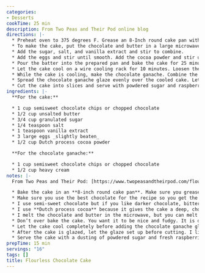 ```yaml
---
categories:
- Desserts
cookTime: 25 min
description: From Two Peas and Their Pod online blog
directions: |-
  * Preheat oven to 375 degrees F. Grease an 8-Inch round cake pan with nonstick cooking spray. Cut a piece of parchment to fit the bottom of the pan. Place it in the bottom of the pan and spray it with nonstick cooking spray. Set aside.
  * To make the cake, put the chocolate and butter in a large microwave-safe bowl, and heat until the butter is melted and the chips are soft, about one minute. Stir until the chocolate is melted and the mixture is smooth. If you need to reheat, do for 10 seconds at a time and stir.
  * Add the sugar, salt, and vanilla extract and stir to combine.
  * Add the eggs and stir until smooth. Add the cocoa powder and stir until just combined. Don’t over mix.
  * Pour the batter into the prepared pan and bake the cake for 25 minutes or until the cake has a thin crust on the top and the center registers 200°F on an instant-read thermometer.
  * Let the cake cool on a wire cooling rack for 10 minutes. Loosen the edges of the pan with a butter knife and carefully turn it upside down onto a cake plate or serving plate. The bottom of the cake will now be the top of the cake. Let the cake cool completely.
  * While the cake is cooling, make the chocolate ganache. Combine the chocolate and cream in a medium microwave-safe bowl, and heat until the cream is very hot so it will melt the chocolate. I always start with 30 seconds and check it. It might take longer, it just depends on your microwave. Remove from the microwave, and stir until the the chocolate melts and the mixture is smooth.
  * Spread the chocolate ganache glaze evenly over the cooled cake. Let the glaze set up for a few hours before cutting and serving the cake. I always put it in the refrigerator to speed up the process.
  * Cut the cake into slices and serve with powdered sugar and raspberries, if desired. This cake is also great with whipped cream or ice cream.
ingredients: |-
  **For the cake:**

  * 1 cup semisweet chocolate chips or chopped chocolate
  * 1/2 cup unsalted butter
  * 3/4 cup granulated sugar
  * 1/4 teaspoon salt
  * 1 teaspoon vanilla extract
  * 3 large eggs _slightly beaten_
  * 1/2 cup Dutch process cocoa powder

  **For the chocolate ganache:**

  * 1 cup semisweet chocolate chips or chopped chocolate
  * 1/2 cup heavy cream
notes: |-
  From Two Peas and Their Pod: [https://www.twopeasandtheirpod.com/flourless-chocolate-cake/](https://www.twopeasandtheirpod.com/flourless-chocolate-cake/ "https://www.twopeasandtheirpod.com/flourless-chocolate-cake/")

  * Bake the cake in an **8-inch round cake pan**. Make sure you grease the pan with nonstick cooking AND line it with **parchment paper**. I also grease the parchment paper after it goes in the pan. You don’t want the cake to stick.
  * Make sure you use the best chocolate for the recipe so you get the best chocolate flavor. You can use chocolate chips or chopped up chocolate.
  * I use semi-sweet chocolate but if you like darker chocolate, bittersweet would work well too.
  * I use **Dutch process cocoa** because it gives the cake a deep, chocolate flavor.
  * I melt the chocolate and butter in the microwave, but you can melt it on low in a pan using the stove top.
  * Don’t over bake the cake. You want it to be nice and fudgy. It is done when the center reads 200°F on an instant-read thermometer.
  * Let the cake cool completely before adding the chocolate ganache glaze.
  * After the cake is glazed, let the glaze set up before cutting. I like to put it in the refrigerator for a few hours so the glaze can set up.
  * Serve the cake with a dusting of powdered sugar and fresh raspberries. We also like to serve whipped cream or ice cream on the side balance out the rich chocolate cake
prepTime: 15 min
servings: "16"
tags: []
title: Flourless Chocolate Cake
---
```

